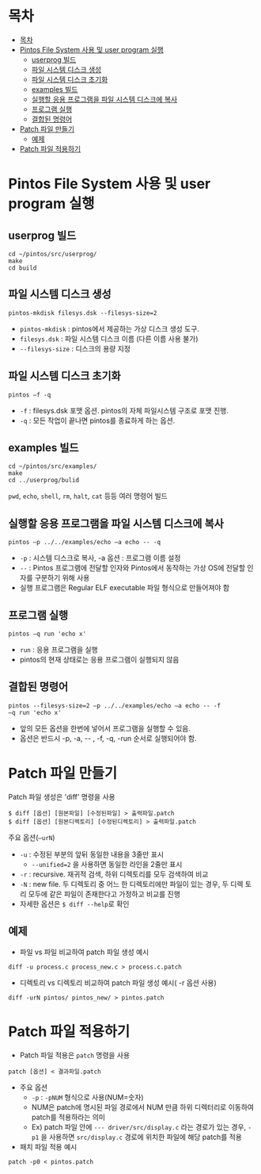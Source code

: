 # 목차
- [목차](#목차)
- [Pintos File System 사용 및 user program 실행](#pintos-file-system-사용-및-user-program-실행)
  - [userprog 빌드](#userprog-빌드)
  - [파일 시스템 디스크 생성](#파일-시스템-디스크-생성)
  - [파일 시스템 디스크 초기화](#파일-시스템-디스크-초기화)
  - [examples 빌드](#examples-빌드)
  - [실행할 응용 프로그램을 파일 시스템 디스크에 복사](#실행할-응용-프로그램을-파일-시스템-디스크에-복사)
  - [프로그램 실행](#프로그램-실행)
  - [결합된 명령어](#결합된-명령어)
- [Patch 파일 만들기](#patch-파일-만들기)
  - [예제](#예제)
- [Patch 파일 적용하기](#patch-파일-적용하기)

# Pintos File System 사용 및 user program 실행

## userprog 빌드
```console
cd ~/pintos/src/userprog/
make
cd build
```

## 파일 시스템 디스크 생성
```console
pintos-mkdisk filesys.dsk --filesys-size=2
```
* `pintos-mkdisk` : pintos에서 제공하는 가상 디스크 생성 도구.
* `filesys.dsk` : 파일 시스템 디스크 이름 (다른 이름 사용 불가)
* `--filesys-size` : 디스크의 용량 지정

## 파일 시스템 디스크 초기화
```console
pintos –f -q
```
* `-f` : filesys.dsk 포맷 옵션. pintos의 자체 파일시스템 구조로 포맷 진행.
* `-q` : 모든 작업이 끝나면 pintos를 종료하게 하는 옵션.

## examples 빌드 
```console
cd ~/pintos/src/examples/
make
cd ../userprog/bulid
```
`pwd`, `echo`, `shell`, `rm`, `halt`, `cat` 등등 여러 명령어 빌드

## 실행할 응용 프로그램을 파일 시스템 디스크에 복사
```console
pintos –p ../../examples/echo –a echo -- -q
```
* `-p` : 시스템 디스크로 복사, -a 옵션 : 프로그램 이름 설정
* `--` : Pintos 프로그램에 전달할 인자와 Pintos에서 동작하는 가상 OS에 전달할
인자를 구분하기 위해 사용
* 실행 프로그램은 Regular ELF executable 파일 형식으로 만들어져야 함

## 프로그램 실행
```console
pintos –q run 'echo x'
```
* `run` : 응용 프로그램을 실행
* pintos의 현재 상태로는 응용 프로그램이 실행되지 않음

## 결합된 명령어
```console
pintos --filesys-size=2 –p ../../examples/echo –a echo -- -f
–q run 'echo x'
```
* 앞의 모든 옵션을 한번에 넣어서 프로그램을 실행할 수 있음.
* 옵션은 반드시 -p, -a, -- , -f, -q, -run 순서로 실행되어야 함.



# Patch 파일 만들기
Patch 파일 생성은 'diff' 명령을 사용
```console
$ diff [옵션] [원본파일] [수정된파일] > 출력파일.patch
$ diff [옵션] [원본디렉토리] [수정된디렉토리] > 출력파일.patch
```

주요 옵션(`–urN`)
* `-u` : 수정된 부분의 앞뒤 동일한 내용을 3줄만 표시
    * `--unified=2` 을 사용하면 동일한 라인을 2줄만 표시
* `-r` : recursive. 재귀적 검색, 하위 디렉토리를 모두 검색하여 비교
* `-N` : new file. 두 디렉토리 중 어느 한 디렉토리에만 파일이 있는 경우, 두 디렉
토리 모두에 같은 파일이 존재한다고 가정하고 비교를 진행
* 자세한 옵션은 `$ diff --help`로 확인

## 예제
* 파일 vs 파일 비교하여 patch 파일 생성 예시
```console
diff -u process.c process_new.c > process.c.patch
```
* 디렉토리 vs 디렉토리 비교하여 patch 파일 생성 예시( -r 옵션 사용)
```console
diff -urN pintos/ pintos_new/ > pintos.patch
```


# Patch 파일 적용하기
* Patch 파일 적용은 `patch` 명령을 사용
```console
patch [옵션] < 결과파일.patch
```
* 주요 옵션
    * `-p` : `-pNUM` 형식으로 사용(NUM=숫자)
    * NUM은 patch에 명시된 파일 경로에서 NUM 만큼 하위 디렉터리로 이동하여 patch를 적용하라는 의미
    * Ex) patch 파일 안에 `--- driver/src/display.c` 라는 경로가 있는 경우, `-p1` 을 사용하면 `src/display.c` 경로에 위치한 파일에 해당 patch를 적용
* 패치 파일 적용 예시
```console
patch -p0 < pintos.patch
```
